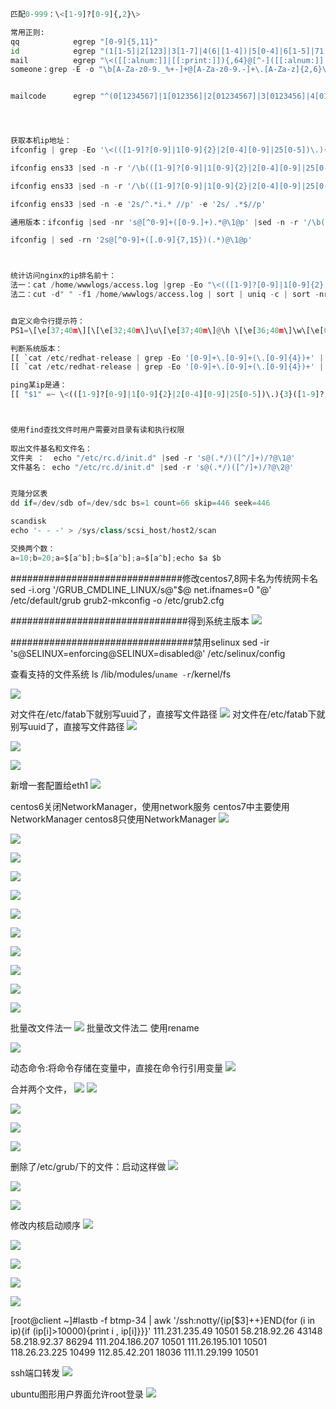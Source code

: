 ```py
匹配0-999：\<[1-9]?[0-9]{,2}\> 

常用正则:
qq            egrep "[0-9]{5,11}"
id            egrep "(1[1-5]|2[123]|3[1-7]|4(6|[1-4])|5[0-4]|6[1-5]|71|81)[0-9]{4}(19[0-9]{2}|20[0-1][0-9])(0[1-9]|1[0-2])(0[1-9]|[1-2][0-9]|3[01])(([0-9]){4}|[0-9]{3}X)"
mail          egrep "\<([[:alnum:]]|[[:print:]]){,64}@[^-]([[:alnum:]]|[[:print:]]){,254}[^-$]\.[[:alnum:]]{2,}"
someone：grep -E -o "\b[A-Za-z0-9._%+-]+@[A-Za-z0-9.-]+\.[A-Za-z]{2,6}\b" file.txt


mailcode   	  egrep "^(0[1234567]|1[012356]|2[01234567]|3[0123456]|4[01234567]|5[1234567]|6[1234567]|7[012345]|8[013456])[0-9]{4}$"




获取本机ip地址：
ifconfig | grep -Eo '\<(([1-9]?[0-9]|1[0-9]{2}|2[0-4][0-9]|25[0-5])\.){3}([1-9]?[0-9]|1[0-9]{2}|2[0-4][0-9]|25[0-5])\>'

ifconfig ens33 |sed -n -r '/\b(([1-9]?[0-9]|1[0-9]{2}|2[0-4][0-9]|25[0-5])\.){3}([1-9]?[0-9]|1[0-9]{2}|2[0-4][0-9]|25[0-5])\b/p' | sed -r 's/inet[[:space:]]+//' |sed -r 's/[[:space:]]+n.*//' | grep -o '[0-9].*'

ifconfig ens33 |sed -n -r '/\b(([1-9]?[0-9]|1[0-9]{2}|2[0-4][0-9]|25[0-5])\.){3}([1-9]?[0-9]|1[0-9]{2}|2[0-4][0-9]|25[0-5])\b/p' | sed -r 's/[[:space:]]+inet[[:space:]]+//' | cut -d" " -f1

ifconfig ens33 |sed -n -e '2s/^.*i.* //p' -e '2s/ .*$//p'

通用版本：ifconfig |sed -nr 's@[^0-9]+([0-9.]+).*@\1@p' |sed -n -r '/\b(([1-9]?[0-9]|1[0-9]{2}|2[0-4][0-9]|25[0-5])\.){3}([1-9]?[0-9]|1[0-9]{2}|2[0-4][0-9]|25[0-5])\b/p' | sed  '1!d'

ifconfig | sed -rn '2s@[^0-9]+([.0-9]{7,15})(.*)@\1@p'



统计访问nginx的ip排名前十：
法一：cat /home/wwwlogs/access.log |grep -Eo "\<(([1-9]?[0-9]|1[0-9]{2}|2[0-4][0-9]|25[0-5])\.){3}([1-9]?[0-9]|1[0-9]{2}|2[0-4][0-9]|25[0-5])\>"|sort |uniq -c|sort -nr | head -n10
法二：cut -d" " -f1 /home/wwwlogs/access.log | sort | uniq -c | sort -nr | head -n10


自定义命令行提示符：
PS1=\[\e[37;40m\][\[\e[32;40m\]\u\[\e[37;40m\]@\h \[\e[36;40m\]\w\[\e[0m\]]\$

判断系统版本：
[[ `cat /etc/redhat-release | grep -Eo '[0-9]+\.[0-9]+(\.[0-9]{4})+' | cut -d. -f1` =~ 7 ]]  
[[ `cat /etc/redhat-release | grep -Eo '[0-9]+\.[0-9]+(\.[0-9]{4})+' | cut -d. -f1` ==  7 ]] && echo centos7 || echo not centos7

ping某ip是通：
[[ "$1" =~ \<(([1-9]?[0-9]|1[0-9]{2}|2[0-4][0-9]|25[0-5])\.){3}([1-9]?[0-9]|1[0-9]{2}|2[0-4][0-9]|25[0-5])\> ]] && ping -c1 -w2 $1 &> /dev/null && echo ip available || echo not reachable



使用find查找文件时用户需要对目录有读和执行权限
 
取出文件基名和文件名：
文件夹 ：  echo "/etc/rc.d/init.d" |sed -r 's@(.*/)([^/]+)/?@\1@'  
文件基名： echo "/etc/rc.d/init.d" |sed -r 's@(.*/)([^/]+)/?@\2@'  


克隆分区表
dd if=/dev/sdb of=/dev/sdc bs=1 count=66 skip=446 seek=446 

scandisk
echo '- - -' > /sys/class/scsi_host/host2/scan

交换两个数：
a=10;b=20;a=$[a^b];b=$[a^b];a=$[a^b];echo $a $b

```


###############################修改centos7,8网卡名为传统网卡名
sed -i.org '/GRUB_CMDLINE_LINUX/s@"$@ net.ifnames=0 "@' /etc/default/grub
grub2-mkconfig -o /etc/grub2.cfg

################################得到系统主版本
![](png/2019-10-11-10-53-11.png)

#################################禁用selinux
sed -ir 's@SELINUX=enforcing@SELINUX=disabled@' /etc/selinux/config


查看支持的文件系统
ls /lib/modules/`uname -r`/kernel/fs


![](png/2019-10-16-15-16-35.png)


对文件在/etc/fatab下就别写uuid了，直接写文件路径
![](png/2019-10-16-15-17-29.png)
对文件在/etc/fatab下就别写uuid了，直接写文件路径
![](png/2019-10-16-15-20-57.png)

![](png/2019-10-16-18-07-02.png)

![](png/2019-10-18-09-45-54.png)


新增一套配置给eth1
![](png/2019-10-23-11-16-22.png)


centos6关闭NetworkManager，使用network服务
centos7中主要使用NetworkManager
centos8只使用NetworkManager
![](png/2019-10-23-11-20-29.png)

![](png/2019-10-23-12-10-12.png)

![](png/2019-10-23-14-01-34.png)


![](png/2019-10-23-14-12-30.png)

![](png/2019-10-23-14-26-24.png)

![](png/2019-10-23-14-29-05.png)

![](png/2019-10-23-15-05-49.png)

![](png/2019-10-23-15-08-09.png)

![](png/2019-10-23-18-05-34.png)


![](png/2019-10-25-11-33-46.png)

![](png/2019-10-28-09-17-14.png)


批量改文件法一
![](png/2019-10-28-09-28-08.png)
批量改文件法二
使用rename


![](png/2019-10-28-14-49-20.png)

动态命令:将命令存储在变量中，直接在命令行引用变量
![](png/2019-10-28-16-56-24.png)

合并两个文件，
![](png/2019-10-30-09-23-19.png)
![](png/2019-10-30-09-22-31.png)


![](png/2019-10-30-11-49-21.png)

![](png/2019-10-30-14-45-48.png)

![](png/2019-10-30-15-10-38.png)


删除了/etc/grub/下的文件：启动这样做
![](png/2019-10-30-18-02-44.png)


![](png/2019-11-01-11-15-21.png)


![](png/2019-11-01-15-01-24.png)


修改内核启动顺序
![](png/2019-11-01-17-16-54.png)


![](png/2019-11-06-17-01-48.png)

![](png/2019-11-08-10-15-26.png)

![](png/2019-11-08-10-17-41.png)

![](png/2019-11-08-11-13-23.png)


[root@client ~]#lastb -f btmp-34 | awk '/ssh:notty/{ip[$3]++}END{for (i in ip){if (ip[i]>10000){print i , ip[i]}}}'        111.231.235.49 10501
58.218.92.26 43148
58.218.92.37 86294
111.204.186.207 10501
111.26.195.101 10501
118.26.23.225 10499
112.85.42.201 18036
111.11.29.199 10501


ssh端口转发
![](png/2019-11-08-16-16-50.png)

ubuntu图形用户界面允许root登录
![](png/2019-11-08-18-17-00.png)